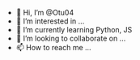 - 👋 Hi, I’m @Otu04
- 👀 I’m interested in ...
- 🌱 I’m currently learning Python, JS
- 💞️ I’m looking to collaborate on ...
- 📫 How to reach me ...

<!---
Otu04/Otu04 is a ✨ special ✨ repository because its `README.md` (this file) appears on your GitHub profile.
You can click the Preview link to take a look at your changes.
--->

